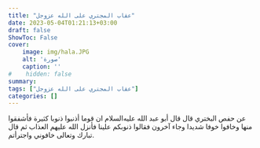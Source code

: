 ```yaml
---
title: "عقاب المجتري على الله عزوجل"
date: 2023-05-04T01:21:13+03:00
draft: false
ShowToc: False
cover:
    image: img/hala.JPG
    alt: 'صورة'
    caption: ''
#    hidden: false
summary: 
tags: ["عقاب المجتري على الله عزوجل"]
categories: []
---
```

عن حفص البختري قال قال أبو عبد الله عليه‌السلام ان قوما أذنبوا ذنوبا
كثيرة فأشفقوا منها وخافوا خوفا شديدا وجاء آخرون فقالوا ذنوبكم علينا
فأنزل الله عليهم العذاب ثم قال تبارك وتعالى خافوني واجترأتم.

